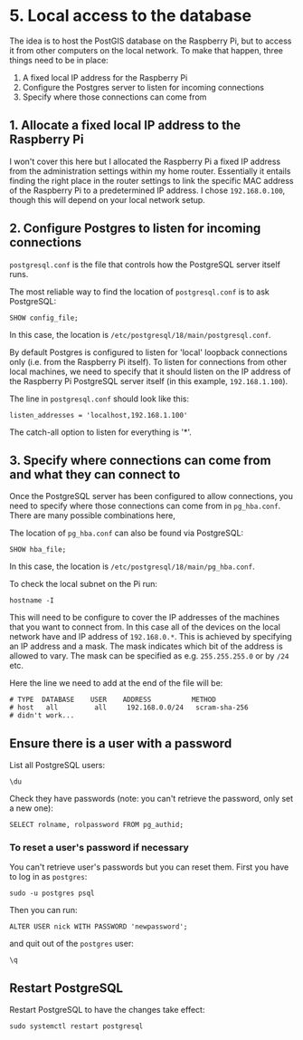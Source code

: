 # 5. Local access to the database

The idea is to host the PostGIS database on the Raspberry Pi, but to access it from other computers on the local network. To make that happen, three things need to be in place:

1. A fixed local IP address for the Raspberry Pi
2. Configure the Postgres server to listen for incoming connections
3. Specify where those connections can come from

## 1. Allocate a fixed local IP address to the Raspberry Pi

I won't cover this here but I allocated the Raspberry Pi a fixed IP address from the administration settings within my home router. Essentially it entails finding the right place in the router settings to link the specific MAC address of the Raspberry Pi to a predetermined IP address. I chose `192.168.0.100`, though this will depend on your local network setup.

## 2. Configure Postgres to listen for incoming connections

`postgresql.conf` is the file that controls how the PostgreSQL server itself runs.

The most reliable way to find the location of `postgresql.conf` is to ask PostgreSQL:

```
SHOW config_file;
```

In this case, the location is `/etc/postgresql/18/main/postgresql.conf`.

By default Postgres is configured to listen for 'local' loopback connections only (i.e. from the Raspberry Pi itself). To listen for connections from other local machines, we need to specify that it should listen on the IP address of the Raspberry Pi PostgreSQL server itself (in this example, `192.168.1.100`).

The line in `postgresql.conf` should look like this:

`listen_addresses = 'localhost,192.168.1.100'`

The catch-all option to listen for everything is '*'.

## 3. Specify where connections can come from and what they can connect to

Once the PostgreSQL server has been configured to allow connections, you need to specify where those connections can come from in
`pg_hba.conf`. There are many possible combinations here, 

The location of `pg_hba.conf` can also be found via PostgreSQL:

```
SHOW hba_file;
```

In this case, the location is `/etc/postgresql/18/main/pg_hba.conf`.

To check the local subnet on the Pi run:

`hostname -I`

This will need to be configure to cover the IP addresses of the machines that you want to connect from. In this case all of the devices on the local network have and IP address of `192.168.0.*`. This is achieved by specifying an IP address and a mask. The mask indicates which bit of the address is allowed to vary. The mask can be specified as e.g. `255.255.255.0` or by `/24` etc.

Here the line we need to add at the end of the file will be:

```
# TYPE  DATABASE    USER    ADDRESS          METHOD
# host   all         all     192.168.0.0/24   scram-sha-256
# didn't work...
```

## Ensure there is a user with a password

List all PostgreSQL users:

`\du`

Check they have passwords (note: you can't retrieve the password, only set a new one):

```
SELECT rolname, rolpassword FROM pg_authid;
```

### To reset a user's password if necessary

You can't retrieve user's passwords but you can reset them. First you have to log in as `postgres`:

`sudo -u postgres psql`

Then you can run:

`ALTER USER nick WITH PASSWORD 'newpassword';`

and quit out of the `postgres` user:

`\q`

## Restart PostgreSQL

Restart PostgreSQL to have the changes take effect:

`sudo systemctl restart postgresql`

